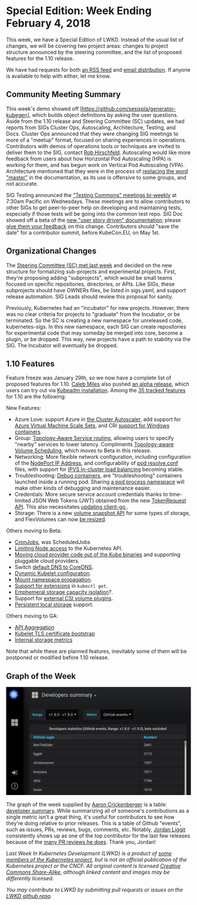 # Special Edition: Week Ending February 4, 2018

This week, we have a Special Edition of LWKD.  Instead of the usual list of changes, we will be covering two project areas: changes to project structure announced by the steering committee, and the list of proposed features for the 1.10 release.

We have had requests for both [an RSS feed](https://github.com/lwkd/lwkd.github.io/issues/1) and [email distribution](https://github.com/lwkd/lwkd.github.io/issues/2).  If anyone is available to help with either, let me know.

## Community Meeting Summary

This week's demo showed off [https://github.com/sesispla/generator-kubegen], which builds object definitions by asking the user questions. Aside from the 1.10 release and Steering Committee (SC) updates, we had reports from SIGs Cluster Ops, Autoscaling, Architecture, Testing, and Docs.  Cluster Ops announced that they were changing SIG meetings to more of a "meetup" format, focused on sharing experiences in operations.  Contributors with demos of operations tools or techniques are invited to deliver them to the SIG, contact [Rob Hirschfeld](mailto:rob@rackn.com).   Autoscaling would like more feedback from users about how Horizontal Pod Autoscaling (HPA) is working for them, and has begun work on Vertical Pod Autoscaling (VPA).  Architecture mentioned that they were in the process of [replacing the word "master"](https://github.com/kubernetes/website/issues/6525) in the documentation, as its use is offensive to some groups, and not accurate.

SIG Testing announced the ["Testing Commons" meetings bi-weekly](https://github.com/kubernetes/community/tree/master/sig-testing) at 7:30am Pacific on Wednesdays.  These meetings are to allow contributors to other SIGs to get peer-to-peer help on developing and maintaining tests, especially if those tests will be going into the common test repo.  SIG Doc showed off a beta of the [new "user story driven" documentation](https://kubernetes.io/docs/home/); please [give them your feedback](https://github.com/kubernetes/community/tree/master/sig-docs) on this change.  Contributors should "save the date" for a contributor summit, before KubeCon.EU, on May 1st.

## Organizational Changes

The [Steering Committee (SC) met last week](https://www.youtube.com/watch?v=YAzgJRQxsdc&list=PL69nYSiGNLP1yP1B_nd9-drjoxp0Q14qM) and decided on the new structure for formalizing sub-projects and experimental projects.  First, they're proposing adding "subprojects", which would be small teams focused on specific repositories, directories, or APIs.  Like SIGs, these subprojects should have OWNERs files, be listed in sigs.yaml, and support release automation.  SIG Leads should review this proposal for sanity.

Previously, Kubernetes had an "incubator" for new projects.  However, there was no clear criteria for projects to "graduate" from the Incubator, or be terminated.  So the SC is creating a new namespace for unreleased code, kubernetes-sigs.  In this new namespace, each SIG can create repositories for experimental code that may someday be merged into core, become a plugin, or be dropped.  This way, new projects have a path to stability via the SIG. The Incubator will eventually be dropped.

## 1.10 Features

Feature freeze was January 29th, so we now have a complete list of proposed features for 1.10.  [Caleb Miles](https://github.com/calebamiles) also pushed [an alpha release](https://github.com/kubernetes/kubernetes/releases/tag/v1.10.0-alpha.3), which users can try out via [Kubeadm installation](https://kubernetes.io/docs/setup/independent/create-cluster-kubeadm/).  Among the [35 tracked features](https://docs.google.com/spreadsheets/d/17bZrKTk8dOx5nomLrD1-93uBfajK5JS-v1o-nCLJmzE) for 1.10 are the following:

New Features:

* Azure Love: support Azure in [the Cluster Autoscaler](https://github.com/kubernetes/features/issues/514), add support for [Azure Virtual Machine Scale Sets](https://github.com/kubernetes/features/issues/513), and CRI [support for Windows containers](https://github.com/kubernetes/features/issues/547).  
* Group: [Topology-Aware Service routing](https://github.com/kubernetes/features/issues/536), allowing users to specify "nearby" services to lower latency.  Compliments [Topology-aware Volume Scheduling](https://github.com/kubernetes/features/issues/490), which moves to Beta in this release.
* Networking: More flexible network configuration, including configuration of the [NodePort IP Address](https://github.com/kubernetes/features/issues/539), and configurability of [pod resolve.conf](https://github.com/kubernetes/features/issues/504) files, with support for [IPVS in-cluster load balancing](https://github.com/kubernetes/features/issues/265) becoming stable.
* Troubleshooting: [Debug containers](https://github.com/kubernetes/features/issues/277), are "troubleshooting" containers launched inside a running pod.  Sharing [a pod process namespace](https://github.com/kubernetes/features/issues/495) will make other kinds of debugging and maintenance easier.
* Credentials: More secure service account credentials thanks to time-limited JSON Web Tokens (JWT) obtained from the new [TokenRequest API](https://github.com/kubernetes/features/issues/542).  This also necessitates [updating client-go ](https://github.com/kubernetes/features/issues/541).
* Storage: There is a new [volume snapshot API](https://github.com/kubernetes/features/issues/543) for some types of storage, and FlexVolumes can now [be resized](https://github.com/kubernetes/features/issues/304).

Others moving to Beta:

* [CronJobs](https://github.com/kubernetes/features/issues/19), was ScheduledJobs
* [Limiting Node access](https://github.com/kubernetes/features/issues/279) to the Kubernetes API.
* [Moving cloud provider code out of the Kube binaries](https://github.com/kubernetes/features/issues/88) and supporting pluggable cloud providers.
* Switch [default DNS to CoreDNS](https://github.com/kubernetes/features/issues/427).
* [Dynamic Kubelet configuration](https://github.com/kubernetes/features/issues/281).
* [Mount namespace propagation](https://github.com/kubernetes/features/issues/432).
* [Support for extensions](https://github.com/kubernetes/features/issues/515) in `kubectl get`.
* [Emphemeral storage capacity isolation](https://github.com/kubernetes/features/issues/361)?.
* Support for [external CSI volume plugins](https://github.com/kubernetes/features/issues/178).
* [Persistent local storage](https://github.com/kubernetes/features/issues/121) support.

Others moving to GA:

* [API Aggregation](https://github.com/kubernetes/features/issues/263)
* [Kubelet TLS certificate bootstrap](https://github.com/kubernetes/features/issues/43)
* [Internal storage metrics](https://github.com/kubernetes/features/issues/496)

Note that while these are planned features, inevitably some of them will be postponed or modified before 1.10 release.

## Graph of the Week

![developer summary chart](/2018/images/dev_sum_chart.png)

The graph of the week supplied by [Aaron Crickenberger](https://github.com/spiffxp) is a table: [developer summary](https://k8s.devstats.cncf.io/dashboard/db/developers-summary?orgId=1).  While summarizing all of someone's contributions as a single metric isn't a great thing, it's useful for contributors to see how they're doing relative to prior releases.  This is a table of Github "events", such as issues, PRs, reviews, bugs, comments, etc.  Notably, [Jordan Liggit](https://github.com/liggitt) consistently shows up as one of the top contributor for the last few releases because of the [many PR reviews he does](https://k8s.devstats.cncf.io/dashboard/db/developers-summary?orgId=1&var-period_name=v1.8.0%20-%20v1.9.0&var-metric=review_comments&var-period=anno_28_29).  Thank you, Jordan!

*Last Week In Kubernetes Development (LWKD) is a product of [some members of the Kubernetes project](/authors), but is not an official publication of the Kubernetes project or the CNCF.  All original content is licensed [Creative Commons Share-Alike](https://creativecommons.org/licenses/by-sa/4.0/legalcode), although linked content and images may be differently licensed.*

*You may contribute to LWKD by submitting pull requests or issues on the [LWKD github repo](https://github.com/lwkd/lwkd.github.io).*
